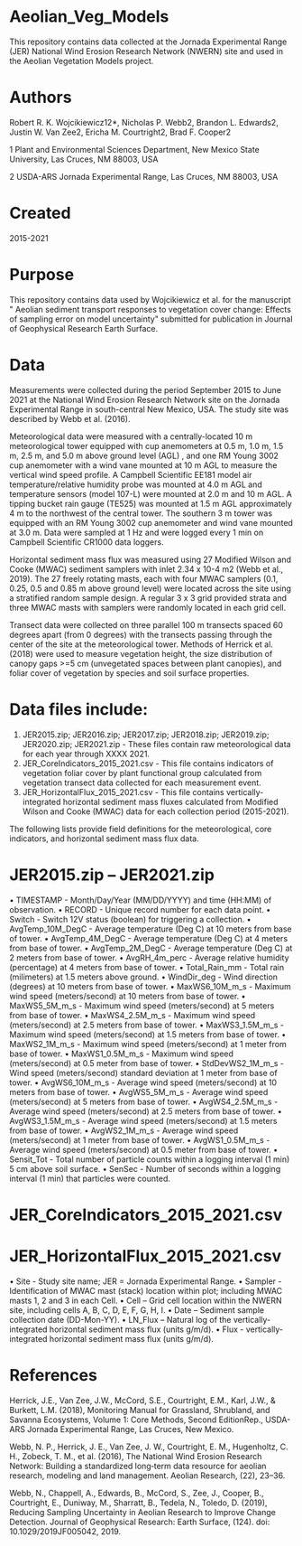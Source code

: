 # Aeolian_Veg_Models
This repository contains data collected at the Jornada Experimental Range (JER) National Wind Erosion Research Network (NWERN) site and used in the Aeolian Vegetation Models project.

# Authors

Robert R. K. Wojcikiewicz12*, Nicholas P. Webb2, Brandon L. Edwards2, Justin W. Van Zee2, Ericha M. Courtright2, Brad F. Cooper2

1 Plant and Environmental Sciences Department, New Mexico State University, Las Cruces, NM 88003, USA

2 USDA-ARS Jornada Experimental Range, Las Cruces, NM 88003, USA

# Created

2015-2021

# Purpose

This repository contains data used by Wojcikiewicz et al. for the manuscript " Aeolian sediment transport responses to vegetation cover change: Effects of sampling error on model uncertainty" submitted for publication in Journal of Geophysical Research Earth Surface.

# Data

Measurements were collected during the period September 2015 to June 2021 at the National Wind Erosion Research Network site on the Jornada Experimental Range in south-central New Mexico, USA. The study site was described by Webb et al. (2016).

Meteorological data were measured with a centrally-located 10 m meteorological tower equipped with cup anemometers at 0.5 m, 1.0 m, 1.5 m, 2.5 m, and 5.0 m above ground level (AGL) , and one RM Young 3002 cup anemometer with a wind vane mounted at 10 m AGL to measure the vertical wind speed profile. A Campbell Scientific EE181 model air temperature/relative humidity probe was mounted at 4.0 m AGL and temperature sensors (model 107-L) were mounted at 2.0 m and 10 m AGL. A tipping bucket rain gauge (TE525) was mounted at 1.5 m AGL approximately 4 m to the northwest of the central tower. The southern 3 m tower was equipped with an RM Young 3002 cup anemometer and wind vane mounted at 3.0 m. Data were sampled at 1 Hz and were logged every 1 min on Campbell Scientific CR1000 data loggers.

Horizontal sediment mass flux was measured using 27 Modified Wilson and Cooke (MWAC) sediment samplers with inlet 2.34 x 10-4 m2 (Webb et al., 2019). The 27 freely rotating masts, each with four MWAC samplers (0.1, 0.25, 0.5 and 0.85 m above ground level) were located across the site using a stratified random sample design. A regular 3 x 3 grid provided strata and three MWAC masts with samplers were randomly located in each grid cell.

Transect data were collected on three parallel 100 m transects spaced 60 degrees apart (from 0 degrees) with the transects passing through the center of the site at the meteorological tower. Methods of Herrick et al. (2018) were used to measure vegetation height, the size distribution of canopy gaps >=5 cm (unvegetated spaces between plant canopies), and foliar cover of vegetation by species and soil surface properties.

# Data files include:

1.	JER2015.zip; JER2016.zip; JER2017.zip; JER2018.zip; JER2019.zip; JER2020.zip; JER2021.zip - These files contain raw meteorological data for each year through XXXX 2021.
2.	JER_CoreIndicators_2015_2021.csv - This file contains indicators of vegetation foliar cover by plant functional group calculated from vegetation transect data collected for each measurement event.
3.	JER_HorizontalFlux_2015_2021.csv - This file contains vertically-integrated horizontal sediment mass fluxes calculated from Modified Wilson and Cooke (MWAC) data for each collection period (2015-2021).

The following lists provide field definitions for the meteorological, core indicators, and horizontal sediment mass flux data.

# JER2015.zip – JER2021.zip

•	TIMESTAMP - Month/Day/Year (MM/DD/YYYY) and time (HH:MM) of observation.
•	RECORD - Unique record number for each data point.
•	Switch - Switch 12V status (boolean) for triggering a collection.
•	AvgTemp_10M_DegC - Average temperature (Deg C) at 10 meters from base of tower.
•	AvgTemp_4M_DegC - Average temperature (Deg C) at 4 meters from base of tower.
•	AvgTemp_2M_DegC - Average temperature (Deg C) at 2 meters from base of tower.
•	AvgRH_4m_perc - Average relative humidity (percentage) at 4 meters from base of tower.
•	Total_Rain_mm - Total rain (milimeters) at 1.5 meters above ground.
•	WindDir_deg - Wind direction (degrees) at 10 meters from base of tower.
•	MaxWS6_10M_m_s - Maximum wind speed (meters/second) at 10 meters from base of tower.
•	MaxWS5_5M_m_s - Maximum wind speed (meters/second) at 5 meters from base of tower.
•	MaxWS4_2.5M_m_s - Maximum wind speed (meters/second) at 2.5 meters from base of tower.
•	MaxWS3_1.5M_m_s - Maximum wind speed (meters/second) at 1.5 meters from base of tower.
•	MaxWS2_1M_m_s - Maximum wind speed (meters/second) at 1 meter from base of tower.
•	MaxWS1_0.5M_m_s - Maximum wind speed (meters/second) at 0.5 meter from base of tower.
•	StdDevWS2_1M_m_s - Wind speed (meters/second) standard deviation at 1 meter from base of tower.
•	AvgWS6_10M_m_s - Average wind speed (meters/second) at 10 meters from base of tower.
•	AvgWS5_5M_m_s - Average wind speed (meters/second) at 5 meters from base of tower.
•	AvgWS4_2.5M_m_s - Average wind speed (meters/second) at 2.5 meters from base of tower.
•	AvgWS3_1.5M_m_s - Average wind speed (meters/second) at 1.5 meters from base of tower.
•	AvgWS2_1M_m_s - Average wind speed (meters/second) at 1 meter from base of tower.
•	AvgWS1_0.5M_m_s - Average wind speed (meters/second) at 0.5 meter from base of tower.
•	Sensit_Tot - Total number of particle counts within a logging interval (1 min) 5 cm above soil surface.
•	SenSec - Number of seconds within a logging interval (1 min) that particles were counted.


# JER_CoreIndicators_2015_2021.csv



# JER_HorizontalFlux_2015_2021.csv

•	Site - Study site name; JER = Jornada Experimental Range.
•	Sampler - Identification of MWAC mast (stack) location within plot; including MWAC masts 1, 2 and 3 in each Cell.
•	Cell – Grid cell location within the NWERN site, including cells A, B, C, D, E, F, G, H, I.
•	Date – Sediment sample collection date (DD-Mon-YY).
•	LN_Flux – Natural log of the vertically-integrated horizontal sediment mass flux (units g/m/d).
•	Flux - vertically-integrated horizontal sediment mass flux (units g/m/d).


# References

Herrick, J.E., Van Zee, J.W., McCord, S.E., Courtright, E.M., Karl, J.W., & Burkett, L.M. (2018), Monitoring Manual for Grassland, Shrubland, and Savanna Ecosystems, Volume 1: Core Methods, Second EditionRep., USDA-ARS Jornada Experimental Range, Las Cruces, New Mexico.

Webb, N. P., Herrick, J. E., Van Zee, J. W., Courtright, E. M., Hugenholtz, C. H., Zobeck, T. M., et al. (2016), The National Wind Erosion Research Network: Building a standardized long‐term data resource for aeolian research, modeling and land management. Aeolian Research, (22), 23–36.

Webb, N., Chappell, A., Edwards, B., McCord, S., Zee, J., Cooper, B., Courtright, E., Duniway, M., Sharratt, B., Tedela, N., Toledo, D. (2019), Reducing Sampling Uncertainty in Aeolian Research to Improve Change Detection. Journal of Geophysical Research: Earth Surface, (124).  doi: 10.1029/2019JF005042, 2019.

